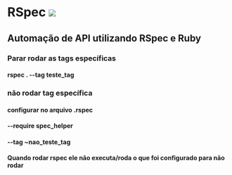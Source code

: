 # RSpec  <img src="https://img.icons8.com/external-justicon-flat-justicon/50/000000/external-rocket-science-justicon-flat-justicon.png"/>
## Automação de API utilizando RSpec e Ruby

### Parar rodar as tags específicas
#### rspec . --tag teste_tag
### não rodar tag específica
#### configurar no arquivo .rspec
####  --require spec_helper
####  --tag ~nao_teste_tag
#### Quando rodar rspec ele não executa/roda o que foi configurado para não rodar

